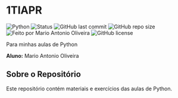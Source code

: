 # 1TIAPR
![Python](https://img.shields.io/badge/Python-3.10+-blue.svg)
![Status](https://img.shields.io/badge/status-em%20desenvolvimento-yellow)
![GitHub last commit](https://img.shields.io/github/last-commit/m4ntonio/1TIAPR)
![GitHub repo size](https://img.shields.io/github/repo-size/m4ntonio/1TIAPR)
![Feito por Mario Antonio Oliveira](https://img.shields.io/badge/Feito%20por-M%20A%20O-orange)
![GitHub license](https://img.shields.io/github/license/m4ntonio/1TIAPR?style=flat-square)

Para minhas aulas de Python

**Aluno:** Mario Antonio Oliveira

## Sobre o Repositório
Este repositório contém materiais e exercícios das aulas de Python.
